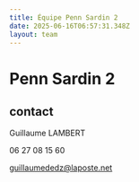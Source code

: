 ```yaml
---
title: Équipe Penn Sardin 2
date: 2025-06-16T06:57:31.348Z
layout: team
---
```


# Penn Sardin 2



## contact 

Guillaume LAMBERT

06 27 08 15 60

guillaumededz@laposte.net

